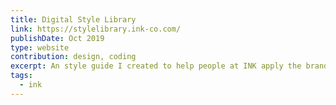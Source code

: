 ```yaml
---
title: Digital Style Library
link: https://stylelibrary.ink-co.com/
publishDate: Oct 2019
type: website
contribution: design, coding
excerpt: An style guide I created to help people at INK apply the brand with confidence 💪
tags:
  - ink
---
```

